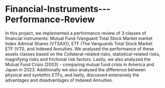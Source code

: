 # Financial-Instruments---Performance-Review
In this project, we implemented a performance review of 3 classes of financial instruments: Mutual Fund (Vanguard Total Stock Market market Index Admiral Shares (VTSAX)), ETF (The Vanguards Total Stock Market ETF (VTI), and Indexed Annuities. We analysed the performance of these assets classes based on the Collateral-related risks, statistical-related risks, magnifying risks and frictional risk factors.
Lastly, we also analyzed the Mutual Fund Crisis (2003) - comparing mutual fund crisis in America and Japan in 2023. Additionally we also analysed the difference between physical and syntethic ETFs, and lastly, discussed extensively the advantages and disadvantages of Indexed Annuities.
